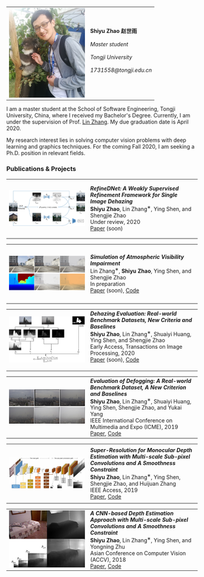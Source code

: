 <table border="0">
   <tr>
      <td align="center"><img src="/img/zsy_accv_small.jpg" width="200" height="236"/></td>
      <td align="left">
         <b>Shiyu Zhao 赵世雨</b> <br><br>
          <i>Master student</i> <br><br>
          <i>Tongji University</i> <br><br>
        <i>1731558@tongji.edu.cn</i> <br><br>
      </td>
   </tr>
</table>

I am a master student at the School of Software Engineering, Tongji University, China, where I received my Bachelor's Degree. Currently, I am under the supervision of Prof. [Lin Zhang](http://sse.tongji.edu.cn/linzhang/). My due graduation date is April 2020.

My research interest lies in solving computer vision problems with deep learning and graphics techniques. For the coming Fall 2020, I am seeking a Ph.D. position in relevant fields. 

### Publications & Projects
<table>
   <tr>
      <td align="center" width="200" height="150"><img src="/img/dehazing_cover_pic.jpg"/></td>
      <td align="left">
         <b><i>RefineDNet: A Weakly Supervised Refinement Framework for Single Image Dehazing</i></b> <br>
          <b>Shiyu Zhao</b>, Lin Zhang<sup>∗</sup>, Ying Shen, and Shengjie Zhao<br>
          Under review, 2020 <br>
          <a href="">Paper</a> (soon)<br>
      </td>
   </tr>
</table>

<table>
   <tr>
      <td align="center" width="200" height="150"><img src="/img/fog_simulation_cover_pic.jpg"/></td>
      <td align="left">
         <b><i>Simulation of Atmospheric Visibility Impairment</i></b> <br>
          Lin Zhang<sup>∗</sup>, <b>Shiyu Zhao</b>, Ying Shen, and Shengjie Zhao<br>
          In preparation <br>
          <a href="">Paper</a> (soon), <a href="https://github.com/xiaofeng94/renderdoc_for_game_data">Code</a><br>
      </td>
   </tr>
</table>

<table>
   <tr>
      <td align="center" width="200" height="150"><img src="/img/bedde_tip_cover_pic.jpg"/></td>
      <td align="left">
         <b><i>Dehazing Evaluation: Real-world Benchmark Datasets, New Criteria and Baselines</i></b> <br>
          <b>Shiyu Zhao</b>, Lin Zhang<sup>∗</sup>, Shuaiyi Huang, Ying Shen, and Shengjie Zhao <br>
          Early Access, Transactions on Image Processing, 2020 <br>
          <a href="">Paper</a> (soon), <a href="https://github.com/xiaofeng94/BeDDE-for-defogging">Code</a><br><br> 
      </td>
   </tr>
</table>

<table>
   <tr>
      <td align="center" width="200" height="150"><img src="/img/icme19_cover_pic.jpg"/></td>
      <td align="left">
         <b><i>Evaluation of Defogging: A Real-world Benchmark Dataset, A New Criterion and Baselines</i></b> <br>
          <b>Shiyu Zhao</b>, Lin Zhang<sup>∗</sup>, Shuaiyi Huang, Ying Shen, Shengjie Zhao, and Yukai Yang <br>
          IEEE International Conference on Multimedia and Expo (ICME), 2019 <br>
          <a href="https://ieeexplore.ieee.org/abstract/document/8784729">Paper</a>, <a href="https://github.com/xiaofeng94/BeDDE-for-defogging">Code</a><br>
      </td>
   </tr>
</table>

<table>
   <tr>
      <td align="center" width="200" height="150"> <img src="/img/access_cover_pic.jpg"/> </td>
      <td align="left">
         <b><i>Super-Resolution for Monocular Depth Estimation with Multi-scale Sub-pixel Convolutions and A Smoothness Constraint</i></b> <br>
          <b>Shiyu Zhao</b>, Lin Zhang<sup>∗</sup>, Ying Shen, Shengjie Zhao, and Huijuan Zhang <br>
          IEEE Access, 2019 <br>
          <a href="https://ieeexplore.ieee.org/document/8624409">Paper</a>, <a href="https://github.com/xiaofeng94/MSCNNS-for-monocular-depth-estimation">Code</a><br>
      </td>
   </tr>
</table>

<table>
   <tr>
      <td align="center" width="200" height="150"> <img src="/img/accv_cover_pic.jpg"/> </td>
      <td align="left">
         <b><i>A CNN-based Depth Estimation Approach with Multi-scale Sub-pixel Convolutions and A Smoothness Constraint</i></b> <br>
          <b>Shiyu Zhao</b>, Lin Zhang<sup>∗</sup>, Ying Shen, and Yongning Zhu <br>
          Asian Conference on Computer Vision (ACCV), 2018 <br>
          <a href="https://link.springer.com/chapter/10.1007/978-3-030-20890-5_24">Paper</a>, <a href="https://github.com/xiaofeng94/MSCNNS-for-monocular-depth-estimation">Code</a><br>
      </td>
   </tr>
</table>
